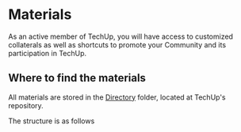 # Materials



As an active member of TechUp, you will have access to customized collaterals as well as shortcuts to promote your Community and its participation in TechUp.



## Where to find the materials

All materials are stored in the [Directory](../the-techup-community.md#the-directory) folder, located at TechUp's repository.

The structure is as follows





